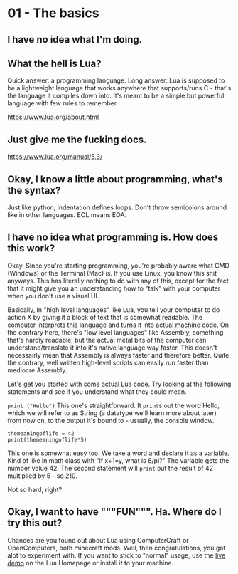 # 01 - The basics

## I have no idea what I'm doing.

## What the hell is Lua?
Quick answer: a programming language. Long answer: 
Lua is supposed to be a lightweight language that works anywhere that supports/runs C - that's the language it compiles down into.
It's meant to be a simple but powerful language with few rules to remember.

https://www.lua.org/about.html

## Just give me the fucking docs.
https://www.lua.org/manual/5.3/

## Okay, I know a little about programming, what's the syntax?
Just like python, indentation defines loops. Don't throw semicolons around like in other languages. EOL means EOA.

## I have no idea what programming is. How does this work?
Okay. Since you're starting programming, you're probably aware what CMD (Windows) or the Terminal (Mac) is. If you use Linux, you know this shit anyways. This has literally nothing to do with any of this, except for the fact that it might give you an understanding how to "talk" with your computer when you don't use a visual UI.

Basically, in "high level languages" like Lua, you tell your computer to do action X by giving it a block of text that is somewhat readable. The computer interprets this language and turns it into actual machine code. On the contrary here, there's "low level languages" like Assembly, something that's hardly readable, but the actual metal bits of the computer can understand/translate it into it's native language way faster.
This doesn't necessairly mean that Assembly is always faster and therefore better. Quite the contrary, well written high-level scripts can easily run faster than mediocre Assembly. 

Let's get you started with some actual Lua code. Try looking at the following statements and see if you understand what they could mean. 

`print ("Hello")`
This one's straightforward. It `print`s out the word Hello, which we will refer to as String (a datatype we'll learn more about later) from now on, to the output it's bound to - usually, the console window. 

```
themeaningoflife = 42
print(themeaningoflife*5)
```
This one is somewhat easy too. We take a word and declare it as a variable. Kind of like in math class with "If x+1=y, what is 8/pi?"
The variable gets the number value 42.
The second statement will `print` out the result of 42 multiplied by 5 - so 210.

Not so hard, right?

## Okay, I want to have """FUN""". Ha. Where do I try this out?
Chances are you found out about Lua using ComputerCraft or OpenComputers, both minecraft mods. Well, then congratulations, you got alot to experiment with. If you want to stick to "normal" usage, use the [live demo](https://www.lua.org/demo.html) on the Lua Homepage or install it to your machine.
